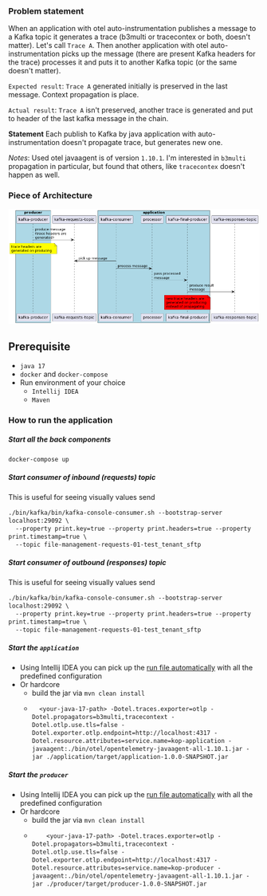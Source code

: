 
### Problem statement
When an application with otel auto-instrumentation publishes a message to a Kafka topic it generates a trace (b3multi or tracecontex or both, doesn't matter). Let's call `Trace A`.
Then another application with otel auto-instrumentation picks up the message (there are present Kafka headers for the trace) processes it and puts it to another Kafka topic (or the same doesn't matter).

`Expected result`: `Trace A` generated initially is preserved in the last message. Context propagation is place.

`Actual result`: `Trace A` isn't preserved, another trace is generated and put to header of the last kafka message in the chain.

**Statement** Each publish to Kafka by java application with auto-instrumentation doesn't propagate trace, but generates new one.

_Notes_: Used otel javaagent is of version `1.10.1`. I'm interested in `b3multi` propagation in particular, but found that others, like `tracecontex` doesn't happen as well.


### Piece of Architecture

![](docs/kafka-otel-propagator.png)


## Prerequisite
* `java 17`
* `docker` and `docker-compose`
* Run environment of your choice
  * `Intellij IDEA`
  * `Maven`

### How to run the application

##### Start all the back components
```shell
docker-compose up
```

##### Start consumer of inbound (requests) topic
This is useful for seeing visually values send  
```shell
./bin/kafka/bin/kafka-console-consumer.sh --bootstrap-server localhost:29092 \
  --property print.key=true --property print.headers=true --property print.timestamp=true \
  --topic file-management-requests-01-test_tenant_sftp
```

##### Start consumer of outbound (responses) topic
This is useful for seeing visually values send
```shell
./bin/kafka/bin/kafka-console-consumer.sh --bootstrap-server localhost:29092 \
  --property print.key=true --property print.headers=true --property print.timestamp=true \
  --topic file-management-requests-01-test_tenant_sftp
```

##### Start the `application`

* Using Intellij IDEA you can pick up the [run file automatically](.run/application.run.xml) with all the predefined configuration
* Or hardcore
  * build the jar via `mvn clean install`
  * ```shell
      <your-java-17-path> -Dotel.traces.exporter=otlp -Dotel.propagators=b3multi,tracecontext -Dotel.otlp.use.tls=false -Dotel.exporter.otlp.endpoint=http://localhost:4317 -Dotel.resource.attributes=service.name=kop-application -javaagent:./bin/otel/opentelemetry-javaagent-all-1.10.1.jar -jar ./application/target/application-1.0.0-SNAPSHOT.jar
    ```


##### Start the `producer`
* Using Intellij IDEA you can pick up the [run file automatically](.run/producer.run.xml) with all the predefined configuration
* Or hardcore
  * build the jar via `mvn clean install`
  * ```shell
        <your-java-17-path> -Dotel.traces.exporter=otlp -Dotel.propagators=b3multi,tracecontext -Dotel.otlp.use.tls=false -Dotel.exporter.otlp.endpoint=http://localhost:4317 -Dotel.resource.attributes=service.name=kop-producer -javaagent:./bin/otel/opentelemetry-javaagent-all-1.10.1.jar -jar ./producer/target/producer-1.0.0-SNAPSHOT.jar
      ```